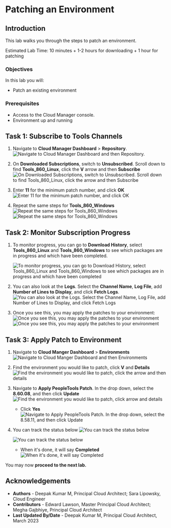 # Patching an Environment

## Introduction
This lab walks you through the steps to patch an environment.

Estimated Lab Time: 10 minutes + 1-2 hours for downloading + 1 hour for patching

### Objectives
In this lab you will:
* Patch an existing environment

### Prerequisites
- Access to the Cloud Manager console.
- Environment up and running

## Task 1: Subscribe to Tools Channels

1.  Navigate to **Cloud Manager Dashboard** > **Repository**. 
    ![Navigate to Cloud Manager Dashboard and then Repository.](./images/repo.png "")

2.  On **Downloaded Subscriptions**, switch to **Unsubscribed**. Scroll down to find **Tools\_860\_Linux**, click the **V** arrow and then **Subscribe**
    ![On Downloaded Subscriptions, switch to Unsubscribed. Scroll down to find Tools_860_Linux, click the arrow and then Subscribe](./images/linsubscribe.png "")


3. Enter **11** for the minimum patch number, and click **OK**
    ![Enter 11 for the minimum patch number, and click OK](./images/linpatchnum.png "")

4. Repeat the same steps for **Tools\_860\_Windows**
    ![Repeat the same steps for Tools_860_Windows](./images/winsubscribe.png "")
    ![Repeat the same steps for Tools_860_Windows](./images/winpatchnum.png "")

## Task 2: Monitor Subscription Progress

1. To monitor progress, you can go to **Download History**, select **Tools\_860\_Linux** and **Tools\_860\_Windows** to see which packages are in progress and which have been completed.

    ![To monitor progress, you can go to Download History, select Tools_860_Linux and Tools_860_Windows to see which packages are in progress and which have been completed](./images/patchlist.png "")
2. You can also look at the **Logs**. Select the **Channel Name**, **Log File**, add **Number of Lines to Display**, and click **Fetch Logs**.
    ![You can also look at the Logs. Select the Channel Name, Log File, add Number of Lines to Display, and click Fetch Logs](./images/logs.png "")

3. Once you see this, you may apply the patches to your environment:
    ![Once you see this, you may apply the patches to your environment](./images/860Linuxdone.png "")
    ![Once you see this, you may apply the patches to your environment](./images/860Windowsdone.png "")
## Task 3: Apply Patch to Environment

1. Navigate to **Cloud Manger Dashboard** > **Environments**
    ![Navigate to Cloud Manger Dashboard and then Environments](./images/env.png "")
2. Find the environment you would like to patch, click **V** and **Details**
    ![Find the environment you would like to patch, click the arrow and then details](./images/details.png "")
3. Navigate to **Apply PeopleTools Patch**. In the drop down, select the **8.60.08**, and then click **Update**
    ![Find the environment you would like to patch, click arrow and details](./images/patch60.png.png "")
    - Click **Yes**
    ![Navigate to Apply PeopleTools Patch. In the drop down, select the 8.58.11, and then click Update](./images/yes60.png "")
4. You can track the status below 
    ![You can track the status below](./images/status60.png "")

    ![You can track the status below](./images/status60additional.png "")
    - When it's done, it will say **Completed**
    ![When it's done, it will say Completed](./images/complete60.png "")
   
You may now **proceed to the next lab.**



## Acknowledgements
* **Authors** - Deepak Kumar M, Principal Cloud Architect; Sara Lipowsky, Cloud Engineer
* **Contributors** - Edward Lawson, Master Principal Cloud Architect; Megha Gajbhiye, Principal Cloud Architect
* **Last Updated By/Date** - Deepak Kumar M, Principal Cloud Architect, March 2023